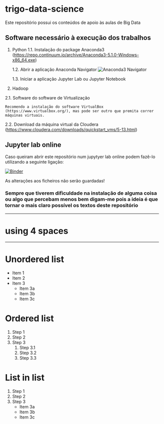 # trigo-data-science

Este repositório possui os conteúdos de apoio às aulas de Big Data

## Software necessário à execução dos trabalhos

1. Python
    1.1. Instalação do package Anaconda3 (https://repo.continuum.io/archive/Anaconda3-5.1.0-Windows-x86_64.exe) 
  
    1.2. Abrir a aplicação Anaconda Navigator
   ![Anaconda3 Navigator](http://res.cloudinary.com/dbcauiwaz/image/upload/c_scale,w_512/v1523867285/anaconda-navigator.png)
   
    1.3. Iniciar a aplicação Jupyter Lab ou Jupyter Notebook

2. Hadoop

  2.1. Software do software de Virtualização
    
    Recomendo a instalação do software VirtualBox (https://www.virtualbox.org/), mas pode ser outro que premita correr máquinas virtuais.
    
  2.2. Download da máquina virtual da Cloudera (https://www.cloudera.com/downloads/quickstart_vms/5-13.html)

## Jupyter lab online

Caso queiram abrir este repositório num jupytyer lab online podem fazê-lo utilizando a seguinte ligação:

[![Binder](https://mybinder.org/badge.svg)](https://mybinder.org/v2/gh/atrigo/trigo-data-science.git/master?urlpath=lab)

As alterações aos ficheiros não serão guardadas!

### Sempre que tiverem dificuldade na instalação de alguma coisa ou algo que percebam menos bem digam-me pois a ideia é que tornar o mais claro possível os textos deste repositório



----------------
# using 4 spaces
----------------

# Unordered list

* Item 1
* Item 2
* Item 3
    * Item 3a
    * Item 3b
    * Item 3c

# Ordered list

1. Step 1
2. Step 2
3. Step 3
    1. Step 3.1
    2. Step 3.2
    3. Step 3.3

# List in list

1. Step 1
2. Step 2
3. Step 3
    * Item 3a
    * Item 3b
    * Item 3c
